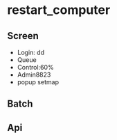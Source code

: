 # restart_computer

## Screen 
  * Login:
      dd
  * Queue
  * Control:60%
  * Admin8823
  * popup setmap
  
## Batch

## Api
